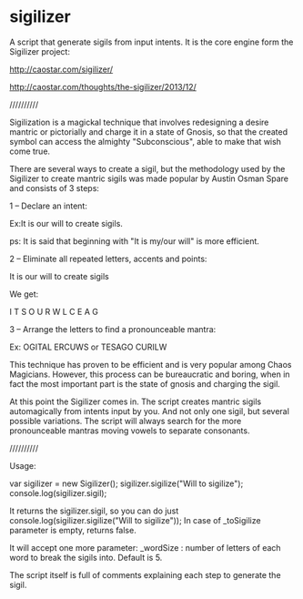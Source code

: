 sigilizer
=========

A script that generate sigils from input intents.
It is the core engine form the Sigilizer project:

http://caostar.com/sigilizer/

http://caostar.com/thoughts/the-sigilizer/2013/12/

//////////

Sigilization is a magickal technique that involves redesigning a desire mantric or pictorially and charge it in a state of Gnosis, so that the created symbol can access the almighty "Subconscious", able to make that wish come true.

There are several ways to create a sigil, but the methodology used by the Sigilizer to create mantric sigils was made popular by Austin Osman Spare and consists of 3 steps:

1 – Declare an intent:

Ex:It is our will to create sigils.

ps: It is said that beginning with "It is my/our will" is more efficient.

2 – Eliminate all repeated letters, accents and points:

It is our will to create sigils

We get:

I T S O U R W L C E A G

3 – Arrange the letters to find a pronounceable mantra:

Ex: OGITAL ERCUWS or TESAGO CURILW

This technique has proven to be efficient and is very popular among Chaos Magicians. However, this process can be bureaucratic and boring, when in fact the most important part is the state of gnosis and charging the sigil.

At this point the Sigilizer comes in. The script creates mantric sigils automagically from intents input by you. And not only one sigil, but several possible variations. The script will always search for the more pronounceable mantras moving vowels to separate consonants.

//////////

Usage:

var sigilizer = new Sigilizer();
sigilizer.sigilize("Will to sigilize");
console.log(sigilizer.sigil);

It returns the sigilizer.sigil, so you can do just console.log(sigilizer.sigilize("Will to sigilize"));
In case of _toSigilize parameter is empty, returns false.

It will accept one more parameter:
_wordSize : number of letters of each word to break the sigils into. Default is 5.

The script itself is full of comments explaining each step to generate the sigil.
